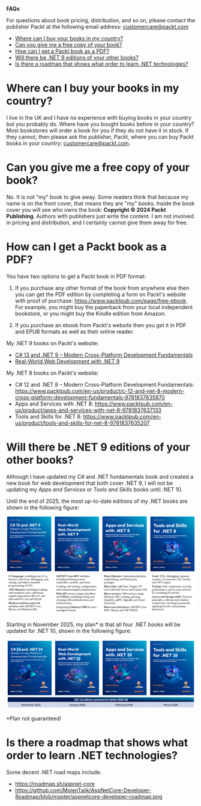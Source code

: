**FAQs**

For questions about book pricing, distribution, and so on, please contact the publisher Packt at the following email address: customercare@packt.com

- [Where can I buy your books in my country?](#where-can-i-buy-your-books-in-my-country)
- [Can you give me a free copy of your book?](#can-you-give-me-a-free-copy-of-your-book)
- [How can I get a Packt book as a PDF?](#how-can-i-get-a-packt-book-as-a-pdf)
- [Will there be .NET 9 editions of your other books?](#will-there-be-net-9-editions-of-your-other-books)
- [Is there a roadmap that shows what order to learn .NET technologies?](#is-there-a-roadmap-that-shows-what-order-to-learn-net-technologies)


# Where can I buy your books in my country?

I live in the UK and I have no experience with buying books in your country but you probably do. Where have you bought books before in your country? Most bookstores will order a book for you if they do not have it in stock. If they cannot, then please ask the publisher, Packt, where you can buy Packt books in your country: customercare@packt.com. 

# Can you give me a free copy of your book?

No. It is not "my" book to give away. Some readers think that because my name is on the front cover, that means they are "my" books. Inside the book cover you will see who owns the book: **Copyright &copy; 2024 Packt Publishing**. Authors with publishers just write the content. I am not involved in pricing and distribution, and I certainly cannot give them away for free. 

# How can I get a Packt book as a PDF?

You have two options to get a Packt book in PDF format:

1. If you purchase any other format of the book from anywhere else then you can get the PDF edition by completing a form on Packt's website with proof of purchase: https://www.packtpub.com/page/free-ebook. For example, you might buy the paperback from your local independent bookstore, or you might buy the Kindle edition from Amazon.

2. If you purchase an ebook from Packt's website then you get it in PDF and EPUB formats as well as their online reader. 
 
My .NET 9 books on Packt's website:
- [C# 13 and .NET 9 – Modern Cross-Platform Development Fundamentals](https://www.packtpub.com/en-us/product/c-13-and-net-9-modern-cross-platform-development-fundamentals-9781835881224)
- [Real-World Web Development with .NET 9](https://www.packtpub.com/en-us/product/real-world-web-development-with-net-9-9781835880395)

My .NET 8 books on Packt's website:
- C# 12 and .NET 8 – Modern Cross-Platform Development Fundamentals: https://www.packtpub.com/en-us/product/c-12-and-net-8-modern-cross-platform-development-fundamentals-9781837635870
- Apps and Services with .NET 8: https://www.packtpub.com/en-us/product/apps-and-services-with-net-8-9781837637133
- Tools and Skills for .NET 8: https://www.packtpub.com/en-us/product/tools-and-skills-for-net-8-9781837635207

# Will there be .NET 9 editions of your other books?

Although I have updated my C# and .NET fundamentals book and created a new book for web development that both cover .NET 9, I will not be updating my *Apps and Services* or *Tools and Skills* books until .NET 10. 

Until the end of 2025, the most up-to-date editions of my .NET books are shown in the following figure:

![Quartet of .NET 8 and .NET 9 books](assets/B31470_15_01.png)

Starting in November 2025, my plan* is that all four .NET books will be updated for .NET 10, shown in the following figure:

![Quartet of .NET 10 books](assets/B31470_15_01b.png)

*Plan not guaranteed!

# Is there a roadmap that shows what order to learn .NET technologies?

Some decent .NET road maps include: 
- https://roadmap.sh/aspnet-core
- https://github.com/MoienTajik/AspNetCore-Developer-Roadmap/blob/master/aspnetcore-developer-roadmap.png

